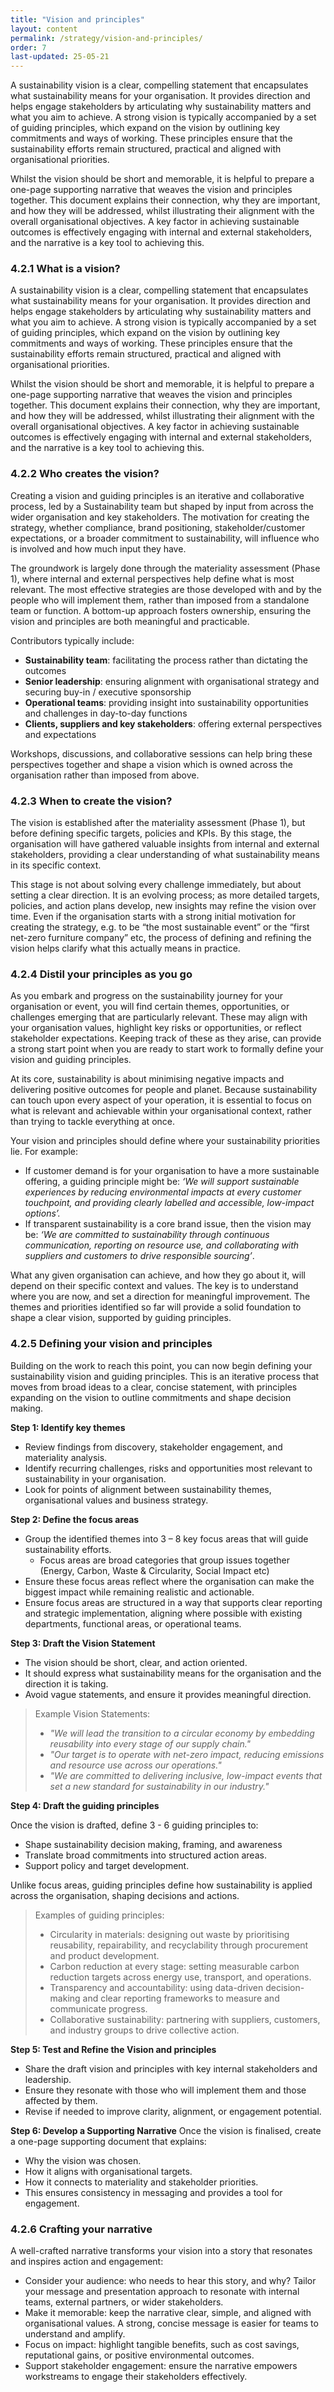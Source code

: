 ```yaml
---
title: "Vision and principles"
layout: content
permalink: /strategy/vision-and-principles/
order: 7
last-updated: 25-05-21
---
```


A sustainability vision is a clear, compelling statement that encapsulates what sustainability means for your organisation.  It provides direction and helps engage stakeholders by articulating why sustainability matters and what you aim to achieve.  A strong vision is typically accompanied by a set of guiding principles, which expand on the vision by outlining key commitments and ways of working.  These principles ensure that the sustainability efforts remain structured, practical and aligned with organisational priorities.  

Whilst the vision should be short and memorable, it is helpful to prepare a one-page supporting narrative that weaves the vision and principles together.  This document explains their connection, why they are important, and how they will be addressed, whilst illustrating their alignment with the overall organisational objectives.  A key factor in achieving sustainable outcomes is effectively engaging with internal and external stakeholders, and the narrative is a key tool to achieving this.  
### 4.2.1 What is a vision?
A sustainability vision is a clear, compelling statement that encapsulates what sustainability means for your organisation.  It provides direction and helps engage stakeholders by articulating why sustainability matters and what you aim to achieve.  A strong vision is typically accompanied by a set of guiding principles, which expand on the vision by outlining key commitments and ways of working.  These principles ensure that the sustainability efforts remain structured, practical and aligned with organisational priorities.  

Whilst the vision should be short and memorable, it is helpful to prepare a one-page supporting narrative that weaves the vision and principles together.  This document explains their connection, why they are important, and how they will be addressed, whilst illustrating their alignment with the overall organisational objectives.  A key factor in achieving sustainable outcomes is effectively engaging with internal and external stakeholders, and the narrative is a key tool to achieving this.  
### 4.2.2 Who creates the vision?
Creating a vision and guiding principles is an iterative and collaborative process, led by a Sustainability team but shaped by input from across the wider organisation and key stakeholders.  The motivation for creating the strategy, whether compliance, brand positioning, stakeholder/customer expectations, or a broader commitment to sustainability, will influence who is involved and how much input they have.  

The groundwork is largely done through the materiality assessment (Phase 1), where internal and external perspectives help define what is most relevant.  The most effective strategies are those developed with and by the people who will implement them, rather than imposed from a standalone team or function.  A bottom-up approach fosters ownership, ensuring the vision and principles are both meaningful and practicable.

Contributors typically include:

- **Sustainability team**: facilitating the process rather than dictating the outcomes
- **Senior leadership**: ensuring alignment with organisational strategy and securing buy-in / executive sponsorship
- **Operational teams**: providing insight into sustainability opportunities and challenges in day-to-day functions
- **Clients, suppliers and key stakeholders**: offering external perspectives and expectations

Workshops, discussions, and collaborative sessions can help bring these perspectives together and shape a vision which is owned across the organisation rather than imposed from above.
### 4.2.3 When to create the vision?
The vision is established after the materiality assessment (Phase 1), but before defining specific targets, policies and KPIs.   By this stage, the organisation will have gathered valuable insights from internal and external stakeholders, providing a clear understanding of what sustainability means in its specific context.

This stage is not about solving every challenge immediately, but about setting a clear direction.  It is an evolving process; as more detailed targets, policies, and action plans develop, new insights may refine the vision over time.  Even if the organisation starts with a strong initial motivation for creating the strategy, e.g. to be “the most sustainable event” or the “first net-zero furniture company” etc, the process of defining and refining the vision helps clarify what this actually means in practice.
### 4.2.4 Distil your principles as you go
As you embark and progress on the sustainability journey for your organisation or event, you will find certain themes, opportunities, or challenges emerging that are particularly relevant.  These may align with your organisation values, highlight key risks or opportunities, or reflect stakeholder expectations.  Keeping track of these as they arise, can provide a strong start point when you are ready to start work to formally define your vision and guiding principles.  

At its core, sustainability is about minimising negative impacts and delivering positive outcomes for people and planet.  Because sustainability can touch upon every aspect of your operation, it is essential to focus on what is relevant and achievable within your organisational context, rather than trying to tackle everything at once.    

Your vision and principles should define where your sustainability priorities lie.  For example:
- If customer demand is for your organisation to have a more sustainable offering, a guiding principle might be: *‘We will support sustainable experiences by reducing environmental impacts at every customer touchpoint, and providing clearly labelled and accessible, low-impact options’.*
- If transparent sustainability is a core brand issue, then the vision may be: *‘We are committed to sustainability through continuous communication, reporting on resource use, and collaborating with suppliers and customers to drive responsible sourcing’*.

What any given organisation can achieve, and how they go about it, will depend on their specific context and values.  The key is to understand where you are now, and set a direction for meaningful improvement.  The themes and priorities identified so far will provide a solid foundation to shape a clear vision, supported by guiding principles. 
### 4.2.5 Defining your vision and principles
Building on the work to reach this point, you can now begin defining your sustainability vision and guiding principles.  This is an iterative process that moves from broad ideas to a clear, concise statement, with principles expanding on the vision to outline commitments and shape decision making.  

**Step 1: Identify key themes**
- Review findings from discovery, stakeholder engagement, and materiality analysis.
- Identify recurring challenges, risks and opportunities most relevant to sustainability in your organisation.
- Look for points of alignment between sustainability themes, organisational values and business strategy.

**Step 2: Define the focus areas**
- Group the identified themes into 3 – 8 key focus areas that will guide sustainability efforts.
    - Focus areas are broad categories that group issues together (Energy, Carbon, Waste & Circularity, Social Impact etc)
- Ensure these focus areas reflect where the organisation can make the biggest impact while remaining realistic and actionable.
- Ensure focus areas are structured in a way that supports clear reporting and strategic implementation, aligning where possible with existing departments, functional areas, or operational teams.

**Step 3: Draft the Vision Statement**
- The vision should be short, clear, and action oriented.
- It should express what sustainability means for the organisation and the direction it is taking.
- Avoid vague statements, and ensure it provides meaningful direction.
>  Example Vision Statements:
> - *"We will lead the transition to a circular economy by embedding reusability into every stage of our supply chain."*
> - *"Our target is to operate with net-zero impact, reducing emissions and resource use across our operations."*
> - *"We are committed to delivering inclusive, low-impact events that set a new standard for sustainability in our industry."*

**Step 4: Draft the guiding principles**

Once the vision is drafted, define 3 - 6 guiding principles to:
- Shape sustainability decision making, framing, and awareness
- Translate broad commitments into structured action areas.
- Support policy and target development.

Unlike focus areas, guiding principles define how sustainability is applied across the organisation, shaping decisions and actions.

> Examples of guiding principles:
> - Circularity in materials: designing out waste by prioritising reusability, repairability, and recyclability through procurement and product development. 
> - Carbon reduction at every stage: setting measurable carbon reduction targets across energy use, transport, and operations. 
> - Transparency and accountability: using data-driven decision-making and clear reporting frameworks to measure and communicate progress.
> - Collaborative sustainability: partnering with suppliers, customers, and industry groups to drive collective action.

**Step 5: Test and Refine the Vision and principles**
- Share the draft vision and principles with key internal stakeholders and leadership.
- Ensure they resonate with those who will implement them and those affected by them.  
- Revise if needed to improve clarity, alignment, or engagement potential.

**Step 6: Develop a Supporting Narrative**
Once the vision is finalised, create a one-page supporting document that explains:
- Why the vision was chosen.
- How it aligns with organisational targets.
- How it connects to materiality and stakeholder priorities.
- This ensures consistency in messaging and provides a tool for engagement.

### 4.2.6 Crafting your narrative
A well-crafted narrative transforms your vision into a story that resonates and inspires action and engagement:
-	Consider your audience: who needs to hear this story, and why? Tailor your message and presentation approach to resonate with internal teams, external partners, or wider stakeholders.
-	Make it memorable: keep the narrative clear, simple, and aligned with organisational values. A strong, concise message is easier for teams to understand and amplify.
-	Focus on impact: highlight tangible benefits, such as cost savings, reputational gains, or positive environmental outcomes.
-	Support stakeholder engagement: ensure the narrative empowers workstreams to engage their stakeholders effectively.
